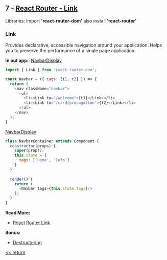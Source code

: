 ## 7 - [React Router - Link](../components/Navbar/index.js)
  Libraries: 
  import **'react-router-dom'** 
  also install **'react-router'**

### Link
  Provides declarative, accessible navigation around your application.
  Helps you to preserve the performance of a single page application.

  **In out app:**:
  [NavbarDisplay](../components/Navbar/NavbarDisplay.jsx)
  ``` javascript
  import { Link } from 'react-router-dom';

  const Navbar = ({ tags: [t1, t2] }) => {
    return (
      <nav className="navbar">
        <ul>
          <li><Link to="/welcome">{t1}</Link></li>
          <li><Link to="/card/propagation">{t2}</Link></li>
        </ul>
      </nav>
    );
  }
  ``` 
  
  [NavbarDisplay](../components/Navbar/NavbarContainer.js)
  ``` javascript
  class NavbarContainer extends Component {
    constructor(props) {
      super(props);
      this.state = {
        tags: ['Home', 'Info']
      }
    }
    
    render() {
      return (
        <Navbar tags={this.state.tags}/>
      );
    }
  }
  ```

  **Read More:**
  - [React Router Link](https://reacttraining.com/react-router/web/api/Link)

  **Bonus:**
  - [Destructuring](https://javascript.info/destructuring-assignment)


[<< return](./index.md)
